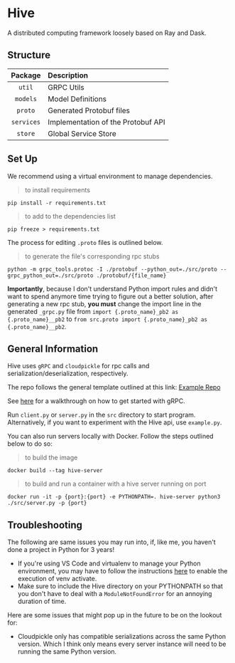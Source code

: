 # Hive
A distributed computing framework loosely based on Ray and Dask.

## Structure

|Package|Description|
|:--:|:--|
|`util`|GRPC Utils|
|`models`|Model Definitions|
|`proto`|Generated Protobuf files|
|`services`|Implementation of the Protobuf API|
|`store`|Global Service Store|

## Set Up
We recommend using a virtual environment to manage dependencies.

> to install requirements

```shell
pip install -r requirements.txt
```

> to add to the dependencies list

```shell
pip freeze > requirements.txt
```

The process for editing `.proto` files is outlined below.

> to generate the file's corresponding rpc stubs

```shell
python -m grpc_tools.protoc -I ./protobuf --python_out=./src/proto --grpc_python_out=./src/proto ./protobuf/{file_name}
```

**Importantly**, because I don't understand Python import rules and didn't want to spend anymore time trying to figure out a better solution, after generating a new rpc stub, **you must** change the import line in the generated `_grpc.py` file from `import {.proto_name}_pb2 as {.proto_name}__pb2` to `from src.proto import {.proto_name}_pb2 as {.proto_name}__pb2`.

## General Information
Hive uses `gRPC` and `cloudpickle` for rpc calls and serialization/deserialization, respectively.

The repo follows the general template outlined at this link: [Example Repo](https://github.com/chryb/python-grpc-server-template)

See [here](https://grpc.io/docs/languages/python/quickstart/) for a walkthrough on how to get started with gRPC.

Run `client.py` or `server.py` in the `src` directory to start program. Alternatively, if you want to experiment with the Hive api, use `example.py`.

You can also run servers locally with Docker. Follow the steps outlined below to do so:

> to build the image

```shell
docker build --tag hive-server
```

> to build and run a container with a hive server running on port

```shell
docker run -it -p {port}:{port} -e PYTHONPATH=. hive-server python3 ./src/server.py -p {port}
```

## Troubleshooting
The following are same issues you may run into, if, like me, you haven't done a project in Python for 3 years!
* If you're using VS Code and virtualenv to manage your Python environment, you may have to follow the instructions [here](https://stackoverflow.com/questions/56199111/visual-studio-code-cmd-error-cannot-be-loaded-because-running-scripts-is-disabl/67420296#67420296) to enable the execution of venv activate.
* Make sure to include the Hive directory on your PYTHONPATH so that you don't have to deal with a `ModuleNotFoundError` for an annoying duration of time.

Here are some issues that might pop up in the future to be on the lookout for:
* Cloudpickle only has compatible serializations across the same Python version. Which I think only means every server instance will need to be running the same Python version.
